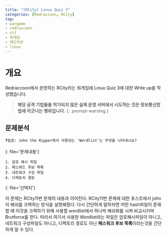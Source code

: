 ```yaml
---
title: "[RCity] Linux Quiz 3"
categories: [Redraccoon, RCity]
tag:
- wargame
- redraccoon
- ctf
- 워게임
- 레드라쿤
- linux
---
```


# 개요
Redraccoon에서 운영하는 RCity라는 워게임에 Linux Quiz 3에 대한 Write up을 작성했습니다.


> **해당 공격 기법들을 허가되지 않은 실제 운영 서버에서 시도하는 것은 정보통신망법에 어긋나는 행위입니다.**
{: .prompt-warning }

## 문제분석
```
❓질문: John the Ripper에서 사용되는 'Wordlist'는 무엇을 나타내나요?

``` 
{: file='문제내용'}


```shell
1. 암호 해시 파일
2. 패스워드 후보 목록
3. 네트워크 구성 파일
4. 디렉토리 경로
```
{: file='선택지'}

이 문제는 RCity11번 문제의 내용과 이어진다. RCity11번 문제에 대한 포스트에서 john이 해쉬를 크랙하는 방식을 설명해줬다. 다시 간단하게 말하자면 어떤 hash파일이 존재할 때 이것을 크랙하기 위해 사용할 wordlist에서 하나씩 해쉬화를 시켜 비교시키며 Brutforce를 한다. 따라서 여기서 사용한 Wordlist라는 파일은 암호해시파일이 아니고, 네트워크 구성파일도 아니고, 디렉토리 경로도 아닌 **패스워크 후보 목록**이라는것을 간단하게 알 수 있다.